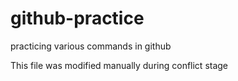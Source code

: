 # github-practice

practicing various commands in github

This file was modified manually during conflict stage

